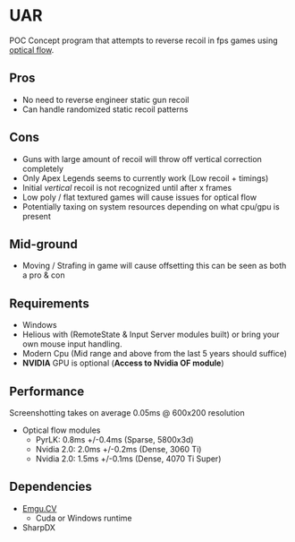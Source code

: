 ﻿# UAR
POC Concept program that attempts to reverse recoil in fps games using [optical flow](https://en.wikipedia.org/wiki/Optical_flow).

## Pros
* No need to reverse engineer static gun recoil
* Can handle randomized static recoil patterns

## Cons
* Guns with large amount of recoil will throw off vertical correction completely
* Only Apex Legends seems to currently work (Low recoil + timings) 
* Initial _vertical_ recoil is not recognized until after x frames
* Low poly / flat textured games will cause issues for optical flow 
* Potentially taxing on system resources depending on what cpu/gpu is present

## Mid-ground
* Moving / Strafing in game will cause offsetting this can be seen as both a pro & con

## Requirements
* Windows
* Helious with (RemoteState & Input Server modules built) or bring your own mouse input handling.
* Modern Cpu (Mid range and above from the last 5 years should suffice)
* **NVIDIA** GPU is optional (**Access to Nvidia OF module**)

## Performance
Screenshotting takes on average 0.05ms @ 600x200 resolution
- Optical flow modules
  - PyrLK: 0.8ms +/-0.4ms (Sparse, 5800x3d)
  - Nvidia 2.0: 2.0ms +/-0.2ms (Dense, 3060 Ti)
  - Nvidia 2.0: 1.5ms +/-0.1ms (Dense, 4070 Ti Super)

## Dependencies
* [Emgu.CV](https://github.com/emgucv/emgucv)
    * Cuda or Windows runtime
* SharpDX
